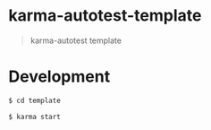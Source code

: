 # karma-autotest-template

> karma-autotest template

# Development

```bash
$ cd template

$ karma start
```
